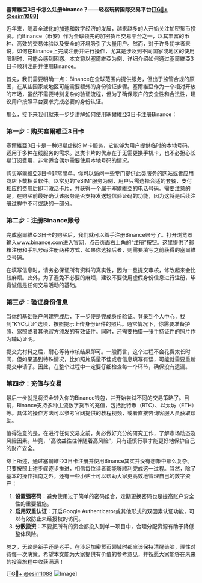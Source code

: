 **塞爾維亞3日卡怎么注册binance？——轻松玩转国际交易平台[[TG💪+ @esim1088](https://t.me/s/esim1088)]**

近年来，随着全球化的加速和数字经济的发展，越来越多的人开始关注加密货币投资。而Binance（币安）作为全球领先的加密货币交易平台之一，以其丰富的币种、高效的交易体验以及安全的环境吸引了大量用户。然而，对于许多初学者来说，如何在Binance上完成注册并进行操作，尤其是涉及到不同国家或地区的使用限制时，可能会感到困惑。本文将以塞爾維亞为例，详细介绍如何通过塞爾維亞3日卡顺利注册并使用Binance。

首先，我们需要明确一点：Binance在全球范围内提供服务，但出于监管合规的原因，在某些国家或地区可能需要额外的身份验证步骤。塞爾維亞作为一个相对开放的市场，虽然不需要特别复杂的验证流程，但为了确保账户的安全性和合法性，建议用户按照平台要求完成必要的身份认证。

那么，接下来我们就来一步步讲解如何使用塞爾維亞3日卡注册Binance：

### 第一步：购买塞爾維亞3日卡

塞爾維亞3日卡是一种短期虚拟SIM卡服务，它能够为用户提供临时的本地号码，适用于多种在线服务的需求。这类卡片的优点在于无需更换手机卡，也不必担心长期订阅费用，非常适合偶尔需要使用本地号码的情况。

购买塞爾維亞3日卡非常简单。你可以访问一些专门提供此类服务的网站或者应用商店下载相关软件。以常见的“eSIM”服务为例，用户只需选择合适的套餐，支付相应的费用后即可激活卡片，并获得一个属于塞爾維亞的电话号码。需要注意的是，在购买前最好确认该服务是否支持发送短信验证码的功能，因为这将是后续注册过程中不可或缺的一部分。

### 第二步：注册Binance账号

完成塞爾維亞3日卡的购买后，我们就可以着手注册Binance账号了。打开浏览器输入www.binance.com进入官网，点击页面右上角的“注册”按钮。这里提供了邮箱注册和手机号码注册两种方式，如果你选择后者，则需要填写之前获得的塞爾維亞号码。

在填写信息时，请务必保证所有资料的真实性，因为一旦提交审核，修改起来会比较麻烦。此外，为了避免不必要的麻烦，建议不要使用虚假身份信息进行注册，毕竟诚信是任何交易活动的基础。

### 第三步：验证身份信息

当你的基础账户创建完成后，下一步便是完成身份验证。登录到个人中心，找到“KYC认证”选项，按照提示上传身份证件的照片。通常情况下，你需要准备护照、驾照或者其他官方颁发的有效证件。同时，还需要拍摄一张手持证件的照片作为辅助证明。

提交完材料之后，耐心等待审核结果即可。一般而言，这个过程不会花费太长时间，但如果遇到特殊情况，比如照片质量不佳或者信息填写有误，可能就需要重新提交申请了。因此，在整个过程中一定要仔细检查每一个环节，确保没有遗漏。

### 第四步：充值与交易

最后一步就是将资金转入你的Binance钱包，并开始尝试不同的交易策略了。目前，Binance支持多种主流数字货币的充值，包括比特币（BTC）、以太坊（ETH）等。具体的操作方法可以参考官网提供的教程视频，或者直接咨询客服人员获取帮助。

值得注意的是，在进行任何交易之前，务必做好充分的研究工作，了解市场动态及风险因素。毕竟，“高收益往往伴随着高风险”，只有谨慎行事才能更好地保护自己的财产安全。

综上所述，通过塞爾維亞3日卡注册并使用Binance其实并没有想象中那么复杂。只要按照上述步骤逐步推进，相信每位读者都能够顺利完成这一过程。当然，除了基本的操作指南之外，还有一些小贴士可以帮助大家更高效地管理自己的数字资产：

1. **设置强密码**：避免使用过于简单的密码组合，定期更换密码也是提高账户安全性的重要措施。
2. **启用双重认证**：开启Google Authenticator或其他形式的双因素认证功能，可以有效防止未经授权的访问。
3. **分散投资**：不要把所有的资金都投入到单一项目中，合理分配资源有助于降低整体风险。

总之，无论是新手还是老手，在涉足加密货币领域时都应该保持清醒头脑，理性对待每一次决策。希望本文能为大家提供有价值的参考意见，并祝愿大家能够在未来的投资旅程中收获满满！

[[TG💪+ @esim1088](https://t.me/s/esim1088) ![Image](https://i.postimg.cc/4NQfJmqS/Snipaste-2025-05-13-00-14-12.png)]